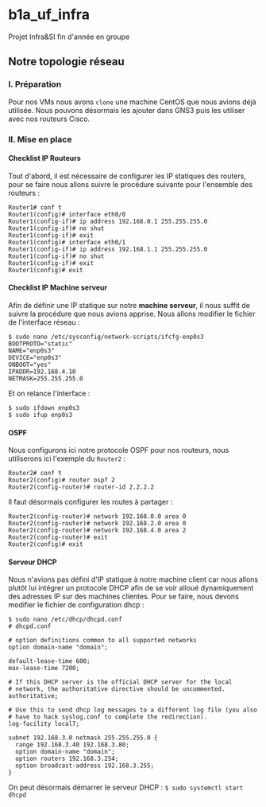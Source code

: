 # b1a_uf_infra
Projet Infra&amp;SI fin d'année en groupe

## Notre topologie réseau
### I. Préparation
Pour nos VMs nous avons `clone` une machine CentOS que nous avions déjà utilisée. Nous pouvons désormais les ajouter dans GNS3 puis les utiliser avec nos routeurs Cisco.

### II. Mise en place
#### Checklist IP Routeurs
Tout d'abord, il est nécessaire de configurer les IP statiques des routers, pour se faire nous allons suivre le procédure suivante pour l'ensemble des routeurs : 
```
Router1# conf t
Router1(config)# interface eth0/0
Router1(config-if)# ip address 192.168.0.1 255.255.255.0
Router1(config-if)# no shut
Router1(config-if)# exit
Router1(config)# interface eth0/1
Router1(config-if)# ip address 192.168.1.1 255.255.255.0
Router1(config-if)# no shut
Router1(config-if)# exit
Router1(config)# exit
```
#### Checklist IP Machine serveur
Afin de définir une IP statique sur notre **machine serveur**, il nous suffit de suivre la procédure que nous avions apprise. Nous allons modifier le fichier de l'interface réseau :
```
$ sudo nano /etc/sysconfig/network-scripts/ifcfg-enp0s3
BOOTPROTO="static"
NAME="enp0s3"
DEVICE="enp0s3"
ONBOOT="yes"
IPADDR=192.168.4.10
NETMASK=255.255.255.0
```
Et on relance l'interface :
```
$ sudo ifdown enp0s3
$ sudo ifup enp0s3
```
#### OSPF
Nous configurons ici notre protocole OSPF pour nos routeurs, nous utiliserons ici l'exemple du `Router2` :
```
Router2# conf t
Router2(config)# router ospf 2
Router2(config-router)# router-id 2.2.2.2
```
Il faut désormais configurer les routes à partager :
```
Router2(config-router)# network 192.168.0.0 area 0
Router2(config-router)# network 192.168.2.0 area 0
Router2(config-router)# network 192.168.4.0 area 2
Router2(config-router)# exit
Router2(config)# exit
```
#### Serveur DHCP
Nous n'avions pas défini d'IP statique à notre machine client car nous allons plutôt lui intégrer un protocole DHCP afin de se voir alloué dynamiquement des adresses IP sur des machines clientes.
Pour se faire, nous devons modifier le fichier de configuration dhcp : 
```
$ sudo nano /etc/dhcp/dhcpd.conf
# dhcpd.conf

# option definitions common to all supported networks
option domain-name "domain";

default-lease-time 600;
max-lease-time 7200;

# If this DHCP server is the official DHCP server for the local
# network, the authoritative directive should be uncommented.
authoritative;

# Use this to send dhcp log messages to a different log file (you also
# have to hack syslog.conf to complete the redirection).
log-facility local7;

subnet 192.168.3.0 netmask 255.255.255.0 {
  range 192.168.3.40 192.168.3.80;
  option domain-name "domain";
  option routers 192.168.3.254;
  option broadcast-address 192.168.3.255;
}
```
On peut désormais démarrer le serveur DHCP : `$ sudo systemctl start dhcpd`
